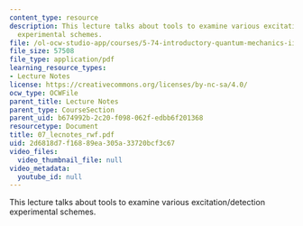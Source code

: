 ```yaml
---
content_type: resource
description: This lecture talks about tools to examine various excitation/detection
  experimental schemes.
file: /ol-ocw-studio-app/courses/5-74-introductory-quantum-mechanics-ii-spring-2004/2d6818d7f16889ea305a33720bcf3c67_07_lecnotes_rwf.pdf
file_size: 57508
file_type: application/pdf
learning_resource_types:
- Lecture Notes
license: https://creativecommons.org/licenses/by-nc-sa/4.0/
ocw_type: OCWFile
parent_title: Lecture Notes
parent_type: CourseSection
parent_uid: b674992b-2c20-f098-062f-edbb6f201368
resourcetype: Document
title: 07_lecnotes_rwf.pdf
uid: 2d6818d7-f168-89ea-305a-33720bcf3c67
video_files:
  video_thumbnail_file: null
video_metadata:
  youtube_id: null
---
```

This lecture talks about tools to examine various excitation/detection experimental schemes.